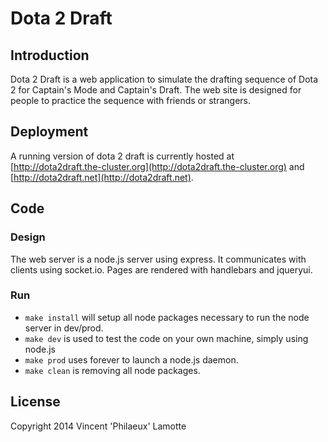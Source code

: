 Dota 2 Draft
==============

## Introduction
Dota 2 Draft is a web application to simulate the drafting sequence of Dota 2 for Captain's Mode and Captain's Draft. The web site is designed for people to practice the sequence with friends or strangers.

## Deployment
A running version of dota 2 draft is currently hosted at [http://dota2draft.the-cluster.org](http://dota2draft.the-cluster.org) and [http://dota2draft.net](http://dota2draft.net).

## Code

### Design
The web server is a node.js server using express. It communicates with clients using socket.io. Pages are rendered with handlebars and jqueryui.

### Run
* `make install` will setup all node packages necessary to run the node server in dev/prod.
* `make dev` is used to test the code on your own machine, simply using node.js
* `make prod` uses forever to launch a node.js daemon.
* `make clean` is removing all node packages.

## License
Copyright 2014 Vincent 'Philaeux' Lamotte